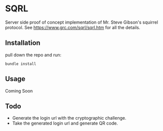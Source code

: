 SQRL
====

Server side proof of concept implementation of Mr. Steve Gibson's squirrel protocol. See https://www.grc.com/sqrl/sqrl.htm for all the details.

## Installation
pull down the repo and run:

    bundle install
    
## Usage
Coming Soon

## Todo
 * Generate the login url with the cryptographic challenge.
 * Take the generated login url and generate QR code.




